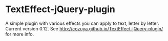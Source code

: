 TextEffect-jQuery-plugin
========================

A simple plugin with various effects you can apply to text, letter by letter.  Current version 0.12.  See http://cozuya.github.io/TextEffect-jQuery-plugin/ for more info.

